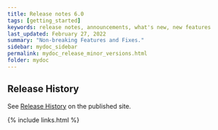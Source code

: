 ```yaml
---
title: Release notes 6.0
tags: [getting_started]
keywords: release notes, announcements, what's new, new features
last_updated: February 27, 2022
summary: "Non-breaking Features and Fixes."
sidebar: mydoc_sidebar
permalink: mydoc_release_minor_versions.html
folder: mydoc
---
```


## Release History

See [Release History](https://cdaf.io/release) on the published site.

{% include links.html %}
